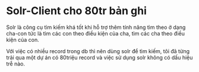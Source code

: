 # Solr-Client cho  80tr bản  ghi

Solr là công cụ tìm kiếm khá tốt khi hỗ  trợ thêm  tính năng  tìm  theo ở dạng cha-con tức  là tìm các con theo điều kiện của cha, tìm  các  cha  theo  điều  kiện  của  con.

Với  việc  có  nhiều  record  trong db thì  nên dùng solr  để tìm kiếm, tôi  đã từng  trải qua một dự án  có 80triệu  record  và  việc  sử  dụng  solr  không  có dấu hiệu trễ nào.
